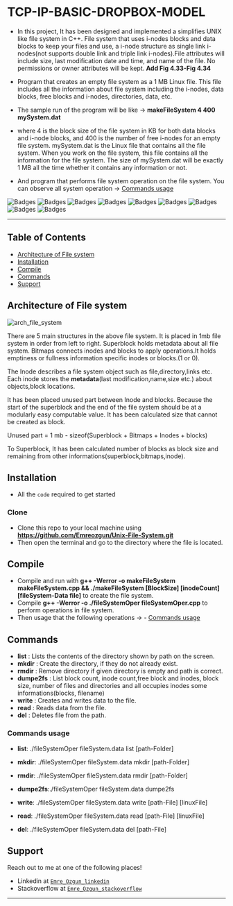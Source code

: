 # TCP-IP-BASIC-DROPBOX-MODEL

- In this project, It has been designed and implemented a simplifies UNIX like file system in C++. File system that uses i-nodes blocks and data blocks to keep your files and use, a i-node structure as single link i-nodes(not supports double link and triple link i-nodes).File attributes will include size, last
modification date and time, and name of the file. No permissions or owner attributes will be kept.
**Add Fig 4.33-Fig 4.34**
- Program that creates an empty file system as a 1 MB Linux file. This file includes all the information about file system including the i-nodes, data blocks, free blocks and i-nodes, directories, data, etc.
- The sample run of the program will be like  -> **makeFileSystem 4 400 mySystem.dat**

- where 4 is the block size of the file system in KB for both data blocks and i-node blocks, and 400 is the number of free i-nodes for an empty file system. mySystem.dat is the Linux file that contains all the file system. When you work on the file system, this file contains all the information for the file system. The size of mySystem.dat will be exactly 1 MB all the time whether it contains any information or not.

- And program that performs file system operation on the file system. 
You can observe all system operation -> [Commands usage](#commands-usage)


![Badges](https://img.shields.io/badge/linux-shell-green) 
![Badges](https://img.shields.io/badge/love-coding-black.svg)
![Badges](https://img.shields.io/badge/core-dumped-red)
![Badges](https://img.shields.io/badge/build-passing-succes.svg)
![Badges](https://img.shields.io/badge/test-success-success.svg)
![Badges](https://img.shields.io/badge/computer-science-critical.svg)
![Badges](https://img.shields.io/badge/love-linux-yellow.svg)
![Badges](https://img.shields.io/badge/coding-life-red.svg)
![Badges](https://img.shields.io/badge/open-source-blueviolet.svg)

---

## Table of Contents
- [Architecture of File system](#architecture-of-file-system)
- [Installation](#installation)
- [Compile](#compile)
- [Commands](#commands)
- [Support](#support)

## Architecture of File system
![arch_file_system](https://user-images.githubusercontent.com/30092986/93148066-94afe100-f6fb-11ea-8934-8326aaad16d5.png)

There are 5 main structures in the above file system. It is placed in 1mb file system in order from left to right. Superblock holds metadata about all file system. Bitmaps connects inodes and blocks to apply operations.It holds emptiness or fullness information specific inodes or blocks.(1 or 0).

The Inode describes a file system object such as file,directory,links etc. Each inode stores the **metadata**(last modification,name,size etc.) about objects,block locations. 

It has been placed unused part between Inode and blocks. Because the start of the superblock and the end of the file system should be at a modularly easy computable value. It has been calculated size that cannot be created as block.

Unused part = 1 mb - sizeof(Superblock + Bitmaps + Inodes + blocks)

To Superblock, It has been calculated number of blocks as block size and remaining from other informations(superblock,bitmaps,inode).

## Installation

- All the `code` required to get started

### Clone

- Clone this repo to your local machine using **https://github.com/Emreozgun/Unix-File-System.git**
- Then open the terminal and go to the directory where the file is located.

## Compile
- Compile and run with **g++ -Werror -o makeFileSystem makeFileSystem.cpp && ./makeFileSystem [BlockSize] [inodeCount] [fileSystem-Data file]** to create the file system.
- Compile **g++ -Werror -o ./fileSystemOper  fileSystemOper.cpp** to perform operations in file system.
- Then usage that the following operations -> - [Commands usage](#commands-usage)

## Commands
  - **list** : Lists the contents of the directory shown by path on the screen.
  - **mkdir** : Create the directory, if they do not already exist.
  - **rmdir** :  Remove directory if given directory is empty and path is correct.
  - **dumpe2fs** : List block count, inode count,free block and inodes, block size, number of files and directories and all occupies inodes some informations(blocks, filename)
  - **write** : Creates and writes data to the file.
  - **read** : Reads data from the file.
  - **del** : Deletes file from the path.

  ### Commands usage
  - **list**: ./fileSystemOper fileSystem.data list [path-Folder]

  - **mkdir**:	./fileSystemOper fileSystem.data mkdir [path-Folder] 

  - **rmdir**:	./fileSystemOper fileSystem.data rmdir [path-Folder]
		
  - **dumpe2fs**:./fileSystemOper fileSystem.data dumpe2fs  

  - **write**:	./fileSystemOper fileSystem.data write [path-File] [linuxFile] 

  - **read**:	./fileSystemOper fileSystem.data read [path-File] [linuxFile]

  - **del**:	./fileSystemOper fileSystem.data del [path-File]


## Support

Reach out to me at one of the following places!

- Linkedin at <a href="https://www.linkedin.com/in/emre-ozgun" target="_blank">`Emre_Ozgun_linkedin`</a>
- Stackoverflow at <a href="https://stackoverflow.com/users/12690037/emre-ozgun" target="_blank">`Emre_Ozgun_stackoverflow`</a>

---

